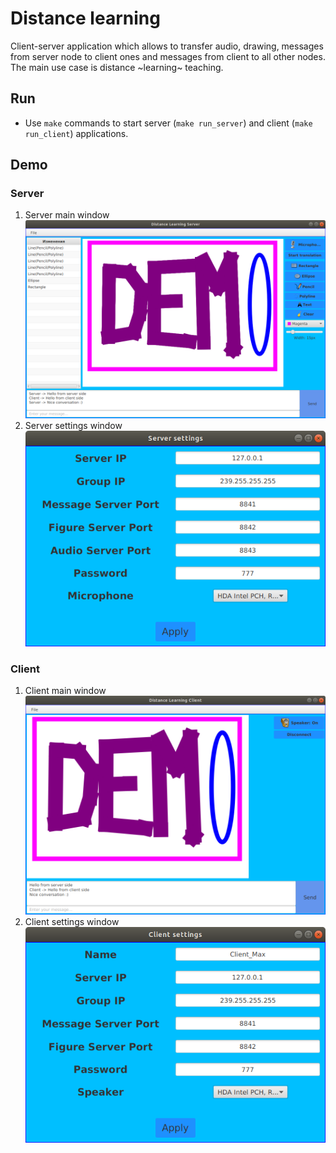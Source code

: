 # Distance learning

Client-server application which allows to transfer audio, drawing, messages from server node to client ones and messages from client to all other nodes. The main use case is distance ~learning~ teaching.

## Run

- Use `make` commands to start server (`make run_server`) and client (`make run_client`) applications.


## Demo

### Server

1. Server main window
![Server main window](./demo/dls.png)
2. Server settings window
![Server settings window](./demo/dls_settings.png)

### Client

1. Client main window
![Client main window](./demo/dlc.png)
2. Client settings window
![Client settings window](./demo/dlc_settings.png)
